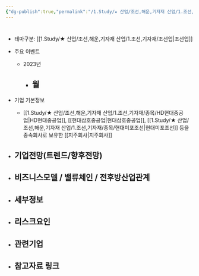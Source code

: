 ```yaml
---
{"dg-publish":true,"permalink":"/1.Study/★ 산업/조선,해운,기자재 산업/1.조선,기자재/종목/한국조선해양/","created":"2024-11-20T21:02:29.315+09:00","updated":"2025-06-03T20:07:21.713+09:00"}
---
```


#


- 테마구분: [[1.Study/★ 산업/조선,해운,기자재 산업/1.조선,기자재/조선업\|조선업]]




- 주요 이벤트
	- 2023년
		- 월
			- 




- 기업 기본정보
	- [[1.Study/★ 산업/조선,해운,기자재 산업/1.조선,기자재/종목/HD현대중공업\|HD현대중공업]], [[현대삼호중공업\|현대삼호중공업]], [[1.Study/★ 산업/조선,해운,기자재 산업/1.조선,기자재/종목/현대미포조선\|현대미포조선]] 등을 종속회사로 보유한 [[지주회사\|지주회사]]





 - 기업전망(트렌드/향후전망)
	- 





- 비즈니스모델 / 밸류체인 / 전후방산업관계
	- 





- 세부정보
	- 





- 리스크요인
	- 





- 관련기업
	- 




- 참고자료 링크
	- 